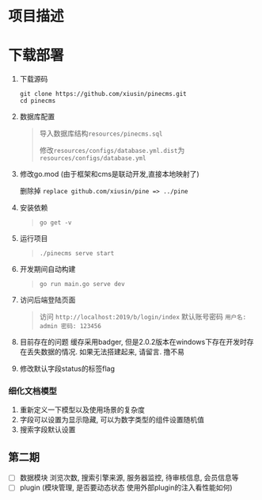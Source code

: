 # 项目描述 #


# 下载部署 #

1. 下载源码
    ```
    git clone https://github.com/xiusin/pinecms.git
    cd pinecms
    ```
2. 数据库配置
    > 导入数据库结构`resources/pinecms.sql`
    >
    >修改`resources/configs/database.yml.dist`为`resources/configs/database.yml`
    

3. 修改go.mod (由于框架和cms是联动开发,直接本地映射了)

    删除掉 `replace github.com/xiusin/pine => ../pine`

4. 安装依赖
    > `go get -v`

5. 运行项目
    > `./pinecms serve start` 

6. 开发期间自动构建
    > `go run main.go serve dev`

7. 访问后端登陆页面
    > 访问 `http://localhost:2019/b/login/index`
    > 默认账号密码 `用户名: admin 密码: 123456`

1. 目前存在的问题 缓存采用badger, 但是2.0.2版本在windows下存在开发时存在丢失数据的情况. 如果无法搭建起来, 请留言. 撸不易
2. 修改默认字段status的标签flag
### 细化文档模型 ### 

1. 重新定义一下模型以及使用场景的复杂度
2. 字段可以设置为显示隐藏, 可以为数字类型的组件设置随机值
4. 搜索字段默认设置

## 第二期 ## 

- [ ] 数据模块 浏览次数, 搜索引擎来源, 服务器监控, 待审核信息, 会员信息等
- [ ] plugin (模块管理, 是否要动态状态 使用外部plugin的注入看性能如何)
